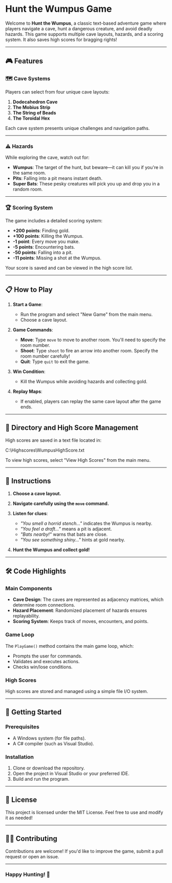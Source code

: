 # Hunt the Wumpus Game

Welcome to **Hunt the Wumpus**, a classic text-based adventure game where players navigate a cave, hunt a dangerous creature, and avoid deadly hazards. This game supports multiple cave layouts, hazards, and a scoring system. It also saves high scores for bragging rights!

---

## 🎮 Features

### 🗺️ Cave Systems
Players can select from four unique cave layouts:
1. **Dodecahedron Cave**
2. **The Mobius Strip**
3. **The String of Beads**
4. **The Toroidal Hex**

Each cave system presents unique challenges and navigation paths. 

---

### ⚠️ Hazards
While exploring the cave, watch out for:
- **Wumpus**: The target of the hunt, but beware—it can kill you if you're in the same room.
- **Pits**: Falling into a pit means instant death.
- **Super Bats**: These pesky creatures will pick you up and drop you in a random room.

---

### 🏆 Scoring System
The game includes a detailed scoring system:
- **+200 points**: Finding gold.
- **+100 points**: Killing the Wumpus.
- **-1 point**: Every move you make.
- **-5 points**: Encountering bats.
- **-50 points**: Falling into a pit.
- **-11 points**: Missing a shot at the Wumpus.

Your score is saved and can be viewed in the high score list.

---

## 📋 How to Play

1. **Start a Game**:
   - Run the program and select "New Game" from the main menu.
   - Choose a cave layout.

2. **Game Commands**:
   - **Move**: Type `move` to move to another room. You'll need to specify the room number.
   - **Shoot**: Type `shoot` to fire an arrow into another room. Specify the room number carefully!
   - **Quit**: Type `quit` to exit the game.

3. **Win Condition**:
   - Kill the Wumpus while avoiding hazards and collecting gold.

4. **Replay Maps**:
   - If enabled, players can replay the same cave layout after the game ends.

---

## 📂 Directory and High Score Management

High scores are saved in a text file located in:

C:\Highscores\WumpusHighScore.txt


To view high scores, select "View High Scores" from the main menu.

---

## 📖 Instructions

1. **Choose a cave layout.**
2. **Navigate carefully using the `move` command.**
3. **Listen for clues**:
   - *"You smell a horrid stench..."* indicates the Wumpus is nearby.
   - *"You feel a draft..."* means a pit is adjacent.
   - *"Bats nearby!"* warns that bats are close.
   - *"You see something shiny..."* hints at gold nearby.

4. **Hunt the Wumpus and collect gold!**

---

## 🛠️ Code Highlights

### Main Components
- **Cave Design**:
  The caves are represented as adjacency matrices, which determine room connections.
- **Hazard Placement**:
  Randomized placement of hazards ensures replayability.
- **Scoring System**:
  Keeps track of moves, encounters, and points.

### Game Loop
The `PlayGame()` method contains the main game loop, which:
- Prompts the user for commands.
- Validates and executes actions.
- Checks win/lose conditions.

### High Scores
High scores are stored and managed using a simple file I/O system.

---

## 🚀 Getting Started

### Prerequisites
- A Windows system (for file paths).
- A C# compiler (such as Visual Studio).

### Installation
1. Clone or download the repository.
2. Open the project in Visual Studio or your preferred IDE.
3. Build and run the program.

---

## 📜 License
This project is licensed under the MIT License. Feel free to use and modify it as needed!

---

## 👩‍💻 Contributing
Contributions are welcome! If you'd like to improve the game, submit a pull request or open an issue.

---

### Happy Hunting! 🏹
